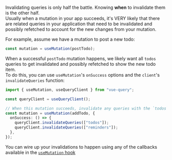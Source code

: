 Invalidating queries is only half the battle. Knowing **when** to invalidate them is the other half.  
Usually when a mutation in your app succeeds, it's VERY likely that there are related queries in your application that need to be invalidated and possibly refetched to account for the new changes from your mutation.

For example, assume we have a mutation to post a new todo:

```ts
const mutation = useMutation(postTodo);
```

When a successful `postTodo` mutation happens, we likely want all `todos` queries to get invalidated and possibly refetched to show the new todo item.  
To do this, you can use `useMutation`'s `onSuccess` options and the `client`'s `invalidateQueries` function:

```ts
import { useMutation, useQueryClient } from "vue-query";

const queryClient = useQueryClient();

// When this mutation succeeds, invalidate any queries with the `todos` or `reminders` query key
const mutation = useMutation(addTodo, {
  onSuccess: () => {
    queryClient.invalidateQueries(["todos"]);
    queryClient.invalidateQueries(["reminders"]);
  },
});
```

You can wire up your invalidations to happen using any of the callbacks available in the [`useMutation` hook](guides/mutations)
